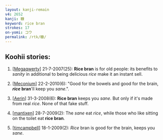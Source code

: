 ```yaml
---
layout: kanji-remain
v4: 2652
kanji: 糠
keyword: rice bran
strokes: 17
on-yomi: コウ
permalink: /rtk/糠/
---
```


## Koohii stories: 

1) [<a href="http://kanji.koohii.com/profile/Megaqwerty">Megaqwerty</a>] 21-7-2007(25): <strong>Rice bran</strong> is for old people: its benefits to <em>sanity</em> in additional to being delicious <em>rice</em> make it an instant sell.

2) [<a href="http://kanji.koohii.com/profile/Meconium">Meconium</a>] 22-2-2010(6): &quot;Good for the bowels and good for the brain, <strong><em>rice</em> bran</strong>&#039;ll keep you <em>sane</em>.&quot;.

3) [<a href="http://kanji.koohii.com/profile/Aerin">Aerin</a>] 31-3-2008(6): <strong>Rice bran</strong> keeps you <em>sane</em>. But only if it&#039;s made from real <em>rice</em>. None of that fake stuff.

4) [<a href="http://kanji.koohii.com/profile/mantixen">mantixen</a>] 28-7-2009(2): The <em>sane</em> eat <em>rice</em>, while those who like sitting on the toilet eat<strong> rice bran</strong>.

5) [<a href="http://kanji.koohii.com/profile/timcampbell">timcampbell</a>] 18-1-2009(2): <em>Rice</em> bran is good for the brain, keeps you <em>sane</em>.

